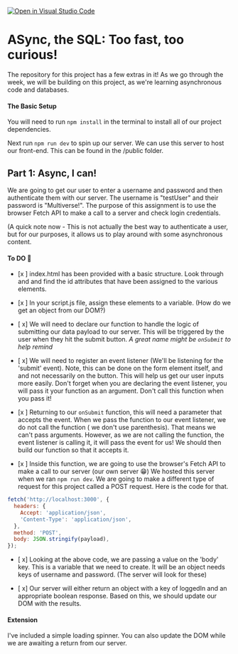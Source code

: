 [![Open in Visual Studio Code](https://classroom.github.com/assets/open-in-vscode-c66648af7eb3fe8bc4f294546bfd86ef473780cde1dea487d3c4ff354943c9ae.svg)](https://classroom.github.com/online_ide?assignment_repo_id=8198307&assignment_repo_type=AssignmentRepo)
# ASync, the SQL: Too fast, too curious!

The repository for this project has a few extras in it! As we go through the week, we will be building on this project, as we're learning asynchronous code and databases.

#### The Basic Setup

You will need to run `npm install` in the terminal to install all of our project dependencies.

Next run `npm run dev` to spin up our server. We can use this server to host our front-end. This can be found in the /public folder.

  

## Part 1: Async, I can!

  

We are going to get our user to enter a username and password and then authenticate them with our server. The username is "testUser" and their password is "Multiverse!". The purpose of this assignment is to use the browser Fetch API to make a call to a server and check login credentials.

  

(A quick note now - This is not actually the best way to authenticate a user, but for our purposes, it allows us to play around with some asynchronous content.

  

#### To DO :pencil:

  

- [x ] index.html has been provided with a basic structure. Look through and and find the id attributes that have been assigned to the various elements.

- [x ] In your script.js file, assign these elements to a variable. (How do we get an object from our DOM?)

- [ x] We will need to declare our function to handle the logic of submitting our data payload to our server. This will be triggered by the user when they hit the submit button. *A great name might be `onSubmit` to help remind*

- [ x] We will need to register an event listener (We'll be listening for the 'submit' event). Note, this can be done on the form element itself, and and not necessarily on the button. This will help us get our user inputs more easily. Don't forget when you are declaring the event listener, you will pass it your function as an argument. Don't call this function when you pass it!

- [x ] Returning to our `onSubmit` function, this will need a parameter that accepts the event. When we pass the function to our event listener, we do not call the function ( we don't use parenthesis). That means we can't pass arguments. However, as we are not calling the function, the event listener is calling it, it will pass the event for us! We should then build our function so that it accepts it.

- [x ] Inside this function, we are going to use the browser's Fetch API to make a call to our server (our own server :grin:) We hosted this server when we ran `npm run dev`. We are going to make a different type of request for this project called a POST request. Here is the code for that.
  
```js
fetch('http://localhost:3000', {
  headers: {
    Accept: 'application/json',
    'Content-Type': 'application/json',
  },
  method: 'POST',
  body: JSON.stringify(payload),
});
```

- [ x] Looking at the above code, we are passing a value on the 'body' key. This is a variable that we need to create. It will be an object needs keys of username and password. (The server will look for these)

- [ x] Our server will either return an object with a key of loggedIn and an appropriate boolean response.  Based on this, we should update our DOM with the results.

  

#### Extension

I've included a simple loading spinner. You can also update the DOM while we are awaiting a return from our server.
